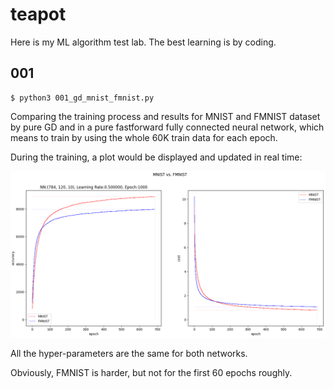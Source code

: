 # teapot

Here is my ML algorithm test lab. The best learning is by coding.

## 001

    $ python3 001_gd_mnist_fmnist.py

Comparing the training process and results for MNIST and FMNIST dataset by
pure GD and in a pure fastforward fully connected neural network, which means
to train by using the whole 60K train data for each epoch.

During the training, a plot would be displayed and updated in real time:

![image](https://github.com/xinlin-z/teapot/blob/master/pics/001_gd_mnist_fmnist.png)

All the hyper-parameters are the same for both networks.

Obviously, FMNIST is harder, but not for the first 60 epochs roughly.


